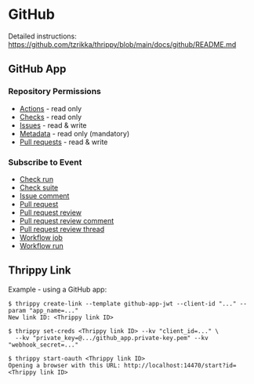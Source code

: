 # GitHub

Detailed instructions: https://github.com/tzrikka/thrippy/blob/main/docs/github/README.md

## GitHub App

### Repository Permissions

- [Actions](https://docs.github.com/en/rest/authentication/permissions-required-for-github-apps?apiVersion=2022-11-28#repository-permissions-for-actions) - read only
- [Checks](https://docs.github.com/en/rest/authentication/permissions-required-for-github-apps?apiVersion=2022-11-28#repository-permissions-for-checks) - read only
- [Issues](https://docs.github.com/en/rest/authentication/permissions-required-for-github-apps?apiVersion=2022-11-28#repository-permissions-for-issues) - read & write
- [Metadata](https://docs.github.com/en/rest/authentication/permissions-required-for-github-apps?apiVersion=2022-11-28#repository-permissions-for-metadata) - read only (mandatory)
- [Pull requests](https://docs.github.com/en/rest/authentication/permissions-required-for-github-apps?apiVersion=2022-11-28#repository-permissions-for-pull-requests) - read & write

### Subscribe to Event

- [Check run](https://docs.github.com/en/webhooks/webhook-events-and-payloads#check_run)
- [Check suite](https://docs.github.com/en/webhooks/webhook-events-and-payloads#check_suite)
- [Issue comment](https://docs.github.com/en/webhooks/webhook-events-and-payloads#issue_comment)
- [Pull request](https://docs.github.com/en/webhooks/webhook-events-and-payloads#pull_request)
- [Pull request review](https://docs.github.com/en/webhooks/webhook-events-and-payloads#pull_request_review)
- [Pull request review comment](https://docs.github.com/en/webhooks/webhook-events-and-payloads#pull_request_review_comment)
- [Pull request review thread](https://docs.github.com/en/webhooks/webhook-events-and-payloads#pull_request_review_thread)
- [Workflow job](https://docs.github.com/en/webhooks/webhook-events-and-payloads#workflow_job)
- [Workflow run](https://docs.github.com/en/webhooks/webhook-events-and-payloads#workflow_run)

## Thrippy Link

Example - using a GitHub app:

```shell
$ thrippy create-link --template github-app-jwt --client-id "..." --param "app_name=..."
New link ID: <Thrippy link ID>

$ thrippy set-creds <Thrippy link ID> --kv "client_id=..." \
  --kv "private_key=@.../github_app.private-key.pem" --kv "webhook_secret=..."

$ thrippy start-oauth <Thrippy link ID>
Opening a browser with this URL: http://localhost:14470/start?id=<Thrippy link ID>
```
